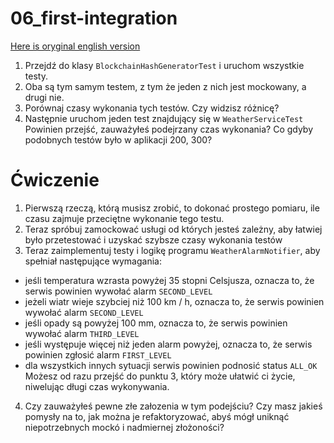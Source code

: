 # 06_first-integration
[Here is oryginal english version](README.md)

1. Przejdź do klasy `BlockchainHashGeneratorTest` i uruchom wszystkie testy.
2. Oba są tym samym testem, z tym że jeden z nich jest mockowany, a drugi nie.
3. Porównaj czasy wykonania tych testów. Czy widzisz różnicę?
4. Następnie uruchom jeden test znajdujący się w `WeatherServiceTest` Powinien przejść, zauważyłeś podejrzany czas wykonania?
Co gdyby podobnych testów było w aplikacji 200, 300?

# Ćwiczenie
1. Pierwszą rzeczą, którą musisz zrobić, to dokonać prostego pomiaru, ile czasu zajmuje przeciętne wykonanie tego testu.
3. Teraz spróbuj zamockować usługi od których jesteś zależny, aby łatwiej było przetestować i uzyskać szybsze czasy wykonania testów
2. Teraz zaimplementuj testy i logikę programu `WeatherAlarmNotifier`, aby spełniał następujące wymagania:
- jeśli temperatura wzrasta powyżej 35 stopni Celsjusza, oznacza to, że serwis powinien wywołać alarm `SECOND_LEVEL`
- jeżeli wiatr wieje szybciej niż 100 km / h, oznacza to, że serwis powinien wywołać alarm `SECOND_LEVEL`
- jeśli opady są powyżej 100 mm, oznacza to, że serwis powinien wywołać alarm `THIRD_LEVEL`
- jeśli występuje więcej niż jeden alarm powyżej, oznacza to, że serwis powinien zgłosić alarm `FIRST_LEVEL`
- dla wszystkich innych sytuacji serwis powinien podnosić status `ALL_OK`
Możesz od razu przejść do punktu 3, który może ułatwić ci życie, niwelując długi czas wykonywania.

4. Czy zauważyłeś pewne złe załozenia w tym podejściu? Czy masz jakieś pomysły na to,
jak można je refaktoryzować, abyś mógł uniknąć niepotrzebnych mockó i nadmiernej złożoności?
